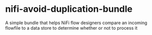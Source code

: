 # nifi-avoid-duplication-bundle
A simple bundle that helps NiFi flow designers compare an incoming flowfile to a data store to determine whether or not to process it
